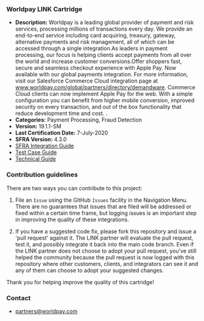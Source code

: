 
### Worldpay LINK Cartridge ###

* **Description:** Worldpay is a leading global provider of payment and risk services, processing millions of transactions every day. We provide an end-to-end service including card acquiring, treasury, gateway, alternative payments and risk management, all of which can be accessed through a single integration.As leaders in payment processing, our focus is helping clients accept payments from all over the world and increase customer conversions.Offer shoppers fast, secure and seamless checkout experience with Apple Pay. Now available with our global payments integration. For more information, visit our Salesforce Commerce Cloud integration page at www.worldpay.com/global/partners/directory/demandware. Commerce Cloud clients can now implement Apple Pay for the web. With a simple configuration you can benefit from higher mobile conversion, improved security on every transaction, and out of the box functionality that reduce development time and cost.  .
* **Categories:** Payment Processing, Fraud Detection
* **Version:** 19.1.1-SM
* **Last Certification Date:** 7-July-2020
* **SFRA Version:** 4.3.0
* [SFRA Integration Guide](https://github.com/SalesforceCommerceCloud/link_worldpay/blob/tag-q2-21-19.1.1-smpatch/documentation/Worldpay_SFRA_Integration_Guide_doc-V_19_1_1_SM.pdf)
* [Test Case Guide](https://github.com/SalesforceCommerceCloud/link_worldpay/blob/tag-q2-21-19.1.1-smpatch/documentation/Worldpay_TestCases_guide_doc-V_19_1_1.pdf)
* [Technical Guide](https://github.com/SalesforceCommerceCloud/link_worldpay/blob/tag-q2-21-19.1.1-smpatch/documentation/Worldpay_Technical_Guide_doc-V_19_1_1_SM.pdf)
### Contribution guidelines ###
There are two ways you can contribute to this project:

1. File an `Issue` using the GitHub `Issues` facility in the Navigation Menu.  There are no guarantees that issues that are filed will be addressed or fixed within a certain time frame, but logging issues is an important step in improving the quality of these integrations.

2. If you have a suggested code fix, please fork this repository and issue a 'pull request' against it.  The LINK partner will evaluate the pull request, test it, and possibly integrate it back into the main code branch.  Even if the LINK partner does not choose to adopt your pull request, you've still helped the community because the pull request is now logged with this repository where other customers, clients, and integrators can see it and any of them can choose to adopt your suggested changes.

Thank you for helping improve the quality of this cartridge!

### Contact ###

* <partners@worldpay.com>